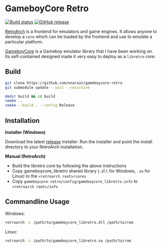 # GameboyCore Retro

[![Build status](https://ci.appveyor.com/api/projects/status/mmovpvpvfs04tqv3?svg=true)](https://ci.appveyor.com/project/nnarain/gameboycore-retro)
[![GitHub release](https://img.shields.io/github/release/nnarain/gameboycore-retro.svg)](https://github.com/nnarain/gameboycore-retro/releases)

[RetroArch](http://www.retroarch.com/) is a frontend for emulators and game engines. It allows anyone to develop a `core` which can be loaded by the frontend and use to emulate a particular platform.

[GameboyCore](https://github.com/nnarain/gameboycore) is a Gameboy emulator library that I have been working on. Its self-contained designed made it very easy to deploy as a `libretro` core.

Build
-----

```bash
git clone https://github.com/nnarain/gameboycore-retro
git submodule update --init --recursive

mkdir build && cd build
cmake ..
cmake --build . --config Release
```

Installation
------------

**Installer (Windows)**

Download the latest [release](https://github.com/nnarain/gameboycore-retro/releases) installer. Run the installer and point the install directory to your RetroArch installation.

**Manual (RetroArch)**

* Build the libretro core by following the above instructions
* Copy gameboycore_libretro shared library (`.dll` for Windows, `.so` for Linux) to the `<retroarch root>/cores`
* Copy `gameboycore-retro/config/gameboycore_libretro.info` to `<retroarch root>/info`


Commandline Usage
-----------------

Windows:

```bash
retroarch -L /path/to/gameboycore_libretro.dll /path/to/rom
```

Linux:

```bash
retroarch -L /path/to/gameboycore_libretro.so /path/to/rom
```
